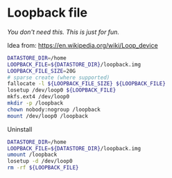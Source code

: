 # Loopback file

*You don't need this. This is just for fun.*

Idea from: <https://en.wikipedia.org/wiki/Loop_device>

```bash
DATASTORE_DIR=/home
LOOPBACK_FILE=${DATASTORE_DIR}/loopback.img
LOOPBACK_FILE_SIZE=20G
# sparse create (where supported)
fallocate -l ${LOOPBACK_FILE_SIZE} ${LOOPBACK_FILE}
losetup /dev/loop0 ${LOOPBACK_FILE}
mkfs.ext4 /dev/loop0
mkdir -p /loopback
chown nobody:nogroup /loopback
mount /dev/loop0 /loopback
```

Uninstall

```bash
DATASTORE_DIR=/home
LOOPBACK_FILE=${DATASTORE_DIR}/loopback.img
umount /loopback
losetup -d /dev/loop0
rm -rf ${LOOPBACK_FILE}
```
